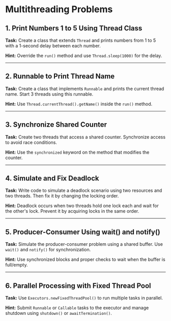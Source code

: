 # Multithreading Problems

## 1. Print Numbers 1 to 5 Using Thread Class
**Task:** Create a class that extends `Thread` and prints numbers from 1 to 5 with a 1-second delay between each number.

**Hint:** Override the `run()` method and use `Thread.sleep(1000)` for the delay.

---

## 2. Runnable to Print Thread Name
**Task:** Create a class that implements `Runnable` and prints the current thread name. Start 3 threads using this runnable.

**Hint:** Use `Thread.currentThread().getName()` inside the `run()` method.

---

## 3. Synchronize Shared Counter
**Task:** Create two threads that access a shared counter. Synchronize access to avoid race conditions.

**Hint:** Use the `synchronized` keyword on the method that modifies the counter.

---

## 4. Simulate and Fix Deadlock
**Task:** Write code to simulate a deadlock scenario using two resources and two threads. Then fix it by changing the locking order.

**Hint:** Deadlock occurs when two threads hold one lock each and wait for the other's lock. Prevent it by acquiring locks in the same order.

---

## 5. Producer-Consumer Using wait() and notify()
**Task:** Simulate the producer-consumer problem using a shared buffer. Use `wait()` and `notify()` for synchronization.

**Hint:** Use synchronized blocks and proper checks to wait when the buffer is full/empty.

---

## 6. Parallel Processing with Fixed Thread Pool
**Task:** Use `Executors.newFixedThreadPool()` to run multiple tasks in parallel.

**Hint:** Submit `Runnable` or `Callable` tasks to the executor and manage shutdown using `shutdown()` or `awaitTermination()`.